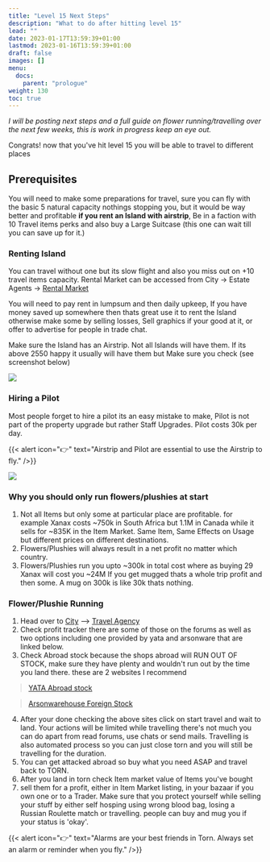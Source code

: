 ```yaml
---
title: "Level 15 Next Steps"
description: "What to do after hitting level 15"
lead: ""
date: 2023-01-17T13:59:39+01:00
lastmod: 2023-01-16T13:59:39+01:00
draft: false
images: []
menu:
  docs:
    parent: "prologue"
weight: 130
toc: true
---
```


_I will be posting next steps and a full guide on flower running/travelling over the next few weeks, this is work in progress keep an eye out._

Congrats! now that you've hit level 15 you will be able to travel to different places

## Prerequisites

You will need to make some preparations for travel, sure you can fly with the basic 5 natural capacity nothings stopping you, but it would be way better and profitable **if you rent an Island with airstrip**, Be in a faction with 10 Travel items perks and also buy a Large Suitcase (this one can wait till you can save up for it.)

### Renting Island

You can travel without one but its slow flight and also you miss out on +10 travel items capacity. Rental Market can be accessed from City -> Estate Agents -> [Rental Market](https://www.torn.com/properties.php?step=rentalmarket)

You will need to pay rent in lumpsum and then daily upkeep, If you have money saved up somewhere then thats great use it to rent the Island otherwise make some by selling losses, Sell graphics if your good at it, or offer to advertise for people in trade chat.

Make sure the Island has an Airstrip. Not all Islands will have them. If its above 2550 happy it usually will have them but Make sure you check (see screenshot below)

![](https://i.oran.pw/images/mWV3C.png)

### Hiring a Pilot

Most people forget to hire a pilot its an easy mistake to make, Pilot is not part of the property upgrade but rather Staff Upgrades. Pilot costs 30k per day.

{{< alert icon="👉" text="Airstrip and Pilot are essential to use the Airstrip to fly." />}}

![](https://i.oran.pw/images/MZfUi.png)

### Why you should only run flowers/plushies at start

1. Not all Items but only some at particular place are profitable. for example Xanax costs ~750k in South Africa but 1.1M in Canada while it sells for ~835K in the Item Market. Same Item, Same Effects on Usage but different prices on different destinations.
2. Flowers/Plushies will always result in a net profit no matter which country.
3. Flowers/Plushies run you upto ~300k in total cost where as buying 29 Xanax will cost you ~24M If you get mugged thats a whole trip profit and then some. A mug on 300k is like 30k thats nothing.

### Flower/Plushie Running

1. Head over to [City](https://www.torn.com/city.php) --> [Travel Agency](https://www.torn.com/travelagency.php)
2. Check profit tracker there are some of those on the forums as well as two options including one provided by yata and arsonware that are linked below.
3. Check Abroad stock because the shops abroad will RUN OUT OF STOCK, make sure they have plenty and wouldn't run out by the time you land there. these are 2 websites I recommend

> [YATA Abroad stock](https://yata.yt/bazaar/abroad/)

> [Arsonwarehouse Foreign Stock](https://arsonwarehouse.com/foreign-stock)

4. After your done checking the above sites click on start travel and wait to land. Your actions will be limited while travelling there's not much you can do apart from read forums, use chats or send mails. Travelling is also automated process so you can just close torn and you will still be travelling for the duration.
5. You can get attacked abroad so buy what you need ASAP and travel back to TORN.
6. After you land in torn check Item market value of Items you've bought
7. sell them for a profit, either in Item Market listing, in your bazaar if you own one or to a Trader. Make sure that you protect yourself while selling your stuff by either self hosping using wrong blood bag, losing a Russian Roulette match or travelling. people can buy and mug you if your status is 'okay'.

{{< alert icon="👉" text="Alarms are your best friends in Torn. Always set an alarm or reminder when you fly." />}}
